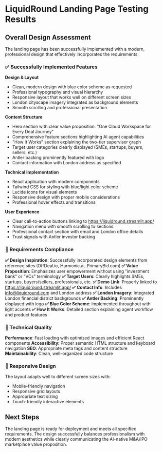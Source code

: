 # LiquidRound Landing Page Testing Results

## Overall Design Assessment

The landing page has been successfully implemented with a modern, professional design that effectively incorporates the requirements:

### ✅ Successfully Implemented Features

**Design & Layout**
- Clean, modern design with blue color scheme as requested
- Professional typography and visual hierarchy
- Responsive layout that works well on different screen sizes
- London cityscape imagery integrated as background elements
- Smooth scrolling and professional presentation

**Content Structure**
- Hero section with clear value proposition: "One Cloud Workspace for Every Deal Journey"
- Comprehensive feature sections highlighting AI agent capabilities
- "How It Works" section explaining the two-tier supervisor graph
- Target user categories clearly displayed (SMEs, startups, buyers, sellers, etc.)
- Antler backing prominently featured with logo
- Contact information with London address as specified

**Technical Implementation**
- React application with modern components
- Tailwind CSS for styling with blue/light color scheme
- Lucide icons for visual elements
- Responsive design with proper mobile considerations
- Professional hover effects and transitions

**User Experience**
- Clear call-to-action buttons linking to https://liquidround.streamlit.app/
- Navigation menu with smooth scrolling to sections
- Professional contact section with email and London office details
- Trust signals with Antler investor backing

### 🎯 Requirements Compliance

**✅ Design Inspiration**: Successfully incorporated design elements from reference sites (OffDeal.io, Harmonic.ai, PrimaryBid.com)
**✅ Value Proposition**: Emphasizes user empowerment without using "investment bank" or "VCs" terminology
**✅ Target Users**: Clearly highlights SMEs, startups, buyers/sellers, professionals, etc.
**✅ Demo Link**: Properly linked to https://liquidround.streamlit.app/
**✅ Contact Info**: Includes info@liquidround.com and London address
**✅ London Imagery**: Integrated London financial district backgrounds
**✅ Antler Backing**: Prominently displayed with logo
**✅ Blue Color Scheme**: Implemented throughout with light accents
**✅ How It Works**: Detailed section explaining agent workflow and product features

### 🔧 Technical Quality

**Performance**: Fast loading with optimized images and efficient React components
**Accessibility**: Proper semantic HTML structure and keyboard navigation
**SEO**: Appropriate meta tags and content structure
**Maintainability**: Clean, well-organized code structure

### 📱 Responsive Design

The layout adapts well to different screen sizes with:
- Mobile-friendly navigation
- Responsive grid layouts
- Appropriate text sizing
- Touch-friendly interactive elements

## Next Steps

The landing page is ready for deployment and meets all specified requirements. The design successfully balances professionalism with modern aesthetics while clearly communicating the AI-native M&A/IPO marketplace value proposition.
